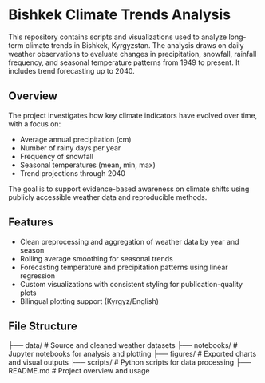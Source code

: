 # Bishkek Climate Trends Analysis

This repository contains scripts and visualizations used to analyze long-term climate trends in Bishkek, Kyrgyzstan. The analysis draws on daily weather observations to evaluate changes in precipitation, snowfall, rainfall frequency, and seasonal temperature patterns from 1949 to present. It includes trend forecasting up to 2040.

## Overview

The project investigates how key climate indicators have evolved over time, with a focus on:

- Average annual precipitation (cm)
- Number of rainy days per year
- Frequency of snowfall
- Seasonal temperatures (mean, min, max)
- Trend projections through 2040

The goal is to support evidence-based awareness on climate shifts using publicly accessible weather data and reproducible methods.

## Features

- Clean preprocessing and aggregation of weather data by year and season
- Rolling average smoothing for seasonal trends
- Forecasting temperature and precipitation patterns using linear regression
- Custom visualizations with consistent styling for publication-quality plots
- Bilingual plotting support (Kyrgyz/English)

## File Structure

├── data/ # Source and cleaned weather datasets
├── notebooks/ # Jupyter notebooks for analysis and plotting
├── figures/ # Exported charts and visual outputs
├── scripts/ # Python scripts for data processing
├── README.md # Project overview and usage
